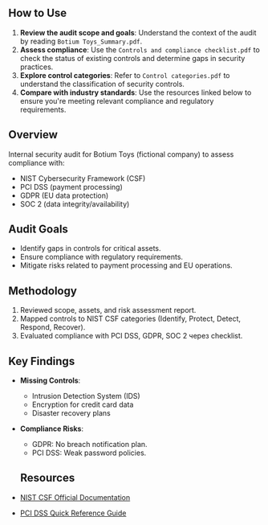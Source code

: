 ## How to Use
1. **Review the audit scope and goals**: Understand the context of the audit by reading `Botium Toys_Summary.pdf`.
2. **Assess compliance**: Use the `Controls and compliance checklist.pdf` to check the status of existing controls and determine gaps in security practices.
3. **Explore control categories**: Refer to `Control categories.pdf` to understand the classification of security controls.
4. **Compare with industry standards**: Use the resources linked below to ensure you're meeting relevant compliance and regulatory requirements.

## Overview
Internal security audit for Botium Toys (fictional company) to assess compliance with:
- NIST Cybersecurity Framework (CSF)
- PCI DSS (payment processing)
- GDPR (EU data protection)
- SOC 2 (data integrity/availability)

## Audit Goals
- Identify gaps in controls for critical assets.
- Ensure compliance with regulatory requirements.
- Mitigate risks related to payment processing and EU operations.

## Methodology
1. Reviewed scope, assets, and risk assessment report.
2. Mapped controls to NIST CSF categories (Identify, Protect, Detect, Respond, Recover).
3. Evaluated compliance with PCI DSS, GDPR, SOC 2 через checklist.

## Key Findings
- **Missing Controls**: 
  - Intrusion Detection System (IDS)
  - Encryption for credit card data
  - Disaster recovery plans
- **Compliance Risks**:
  - GDPR: No breach notification plan.
  - PCI DSS: Weak password policies.
 
  ## Resources
- [NIST CSF Official Documentation](https://nvlpubs.nist.gov/nistpubs/CSWP/NIST.CSWP.04162018.pdf)
- [PCI DSS Quick Reference Guide](https://www.pcisecuritystandards.org/)
